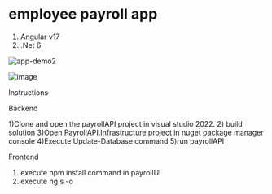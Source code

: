 

# employee payroll app 

1) Angular v17
2) .Net 6

![app-demo2](https://github.com/AmilaKeerthi/PayrollApp/assets/154110349/34d8553d-8402-4441-96fa-0c7b11ad9494)


![image](https://github.com/AmilaKeerthi/PayrollApp/assets/154110349/3607eca0-31a8-4433-b9dc-cf98260553f9)

Instructions

Backend

1)Clone and open the payrollAPI project in visual studio 2022.
2) build solution
3)Open PayrollAPI.Infrastructure project in nuget package manager console
4)Execute Update-Database command
5)run payrollAPI 

Frontend

1) execute npm install command in payrollUI
2) execute ng s -o
